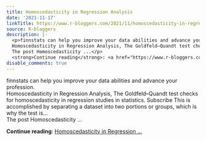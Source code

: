 ```yaml
---
title: Homoscedasticity in Regression Analysis
date: '2021-11-17'
linkTitle: https://www.r-bloggers.com/2021/11/homoscedasticity-in-regression-analysis/
source: R-bloggers
description: |-
  <p>finnstats can help you improve your data abilities and advance your profession.<br />
  Homoscedasticity in Regression Analysis, The Goldfeld–Quandt test checks for homoscedasticity in regression studies in statistics. Subscribe This is accomplished by separating a dataset into two portions or groups, which is why the test is...<br />
  The post Homoscedasticity ...</p>
  <strong>Continue reading</strong>: <a href="https://www.r-bloggers.com/2021/11/homoscedasticity-in-regression-analysis/">Homoscedasticity in Regression ...
disable_comments: true
---
```

<p>finnstats can help you improve your data abilities and advance your profession.<br />
Homoscedasticity in Regression Analysis, The Goldfeld–Quandt test checks for homoscedasticity in regression studies in statistics. Subscribe This is accomplished by separating a dataset into two portions or groups, which is why the test is...<br />
The post Homoscedasticity ...</p>
<strong>Continue reading</strong>: <a href="https://www.r-bloggers.com/2021/11/homoscedasticity-in-regression-analysis/">Homoscedasticity in Regression ...